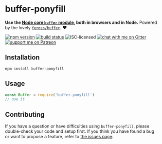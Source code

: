 # buffer-ponyfill

**Use the [Node core `buffer` module](https://nodejs.org/api/buffer.html), both in browsers and in Node.** Powered by the lovely [`feross/buffer`](https://github.com/feross/buffer). ❤️

[![npm version](https://img.shields.io/npm/v/buffer-ponyfill.svg)](https://www.npmjs.com/package/buffer-ponyfill)
[![build status](https://api.travis-ci.org/derhuerst/buffer-ponyfill.svg?branch=master)](https://travis-ci.org/derhuerst/buffer-ponyfill)
![ISC-licensed](https://img.shields.io/github/license/derhuerst/buffer-ponyfill.svg)
[![chat with me on Gitter](https://img.shields.io/badge/chat%20with%20me-on%20gitter-512e92.svg)](https://gitter.im/derhuerst)
[![support me on Patreon](https://img.shields.io/badge/support%20me-on%20patreon-fa7664.svg)](https://patreon.com/derhuerst)


## Installation

```shell
npm install buffer-ponyfill
```


## Usage

```js
const Buffer = require('buffer-ponyfill')
// use it
```


## Contributing

If you have a question or have difficulties using `buffer-ponyfill`, please double-check your code and setup first. If you think you have found a bug or want to propose a feature, refer to [the issues page](https://github.com/derhuerst/buffer-ponyfill/issues).
